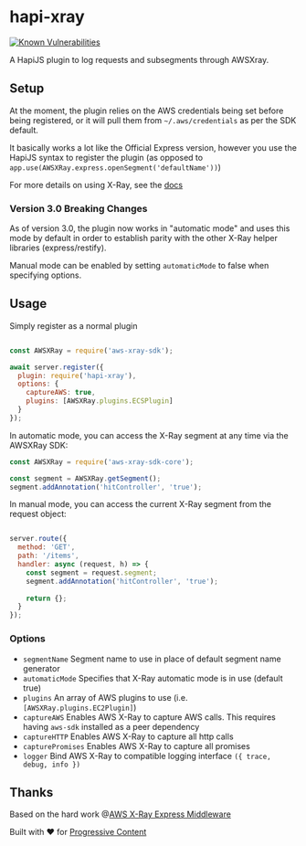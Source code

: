 # hapi-xray
[![Known Vulnerabilities](https://snyk.io/test/github/moonthug/hapi-xray/badge.svg?targetFile=package.json)](https://snyk.io/test/github/moonthug/hapi-xray?targetFile=package.json)

A HapiJS plugin to log requests and subsegments through AWSXray.

## Setup

At the moment, the plugin relies on the AWS credentials being set before being registered, or it will pull them from 
`~/.aws/credentials` as per the SDK default.

It basically works a lot like the Official Express version, however you use the HapiJS syntax to register the plugin (as
opposed to `app.use(AWSXRay.express.openSegment('defaultName'))`)

For more details on using X-Ray, see the [docs](https://docs.aws.amazon.com/xray-sdk-for-nodejs/latest/reference)

### Version 3.0 Breaking Changes
As of version 3.0, the plugin now works in "automatic mode" and uses this mode by default in order to establish parity 
with the other X-Ray helper libraries (express/restify).

Manual mode can be enabled by setting `automaticMode` to false when specifying options.

## Usage

Simply register as a normal plugin

```js

const AWSXRay = require('aws-xray-sdk');

await server.register({
  plugin: require('hapi-xray'),
  options: {
    captureAWS: true,
    plugins: [AWSXRay.plugins.ECSPlugin]
  }
});
```

In automatic mode, you can access the X-Ray segment at any time via the AWSXRay SDK:
```js
const AWSXRay = require('aws-xray-sdk-core');

const segment = AWSXRay.getSegment();
segment.addAnnotation('hitController', 'true');
```

In manual mode, you can access the current X-Ray segment from the request object:

```js

server.route({
  method: 'GET',
  path: '/items',
  handler: async (request, h) => {
    const segment = request.segment;
    segment.addAnnotation('hitController', 'true');
    
    return {};
  }
});
```

### Options
- `segmentName` Segment name to use in place of default segment name generator
- `automaticMode` Specifies that X-Ray automatic mode is in use (default true)
- `plugins` An array of AWS plugins to use (i.e. `[AWSXRay.plugins.EC2Plugin]`)
- `captureAWS` Enables AWS X-Ray to capture AWS calls. This requires having `aws-sdk` installed as a peer dependency
- `captureHTTP` Enables AWS X-Ray to capture all http calls
- `capturePromises` Enables AWS X-Ray to capture all promises
- `logger` Bind AWS X-Ray to compatible logging interface `({ trace, debug, info })`

## Thanks

Based on the hard work @[AWS X-Ray Express Middleware](https://github.com/aws/aws-xray-sdk-node/tree/master/packages/express)

Built with ♥︎ for [Progressive Content](https://www.progressivecontent.com/)
